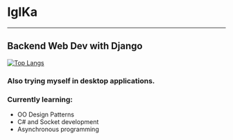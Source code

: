 # IglKa
_________________________________________________________________________________________________________________________________________________________________________

## Backend Web Dev with Django

[![Top Langs](https://github-readme-stats.vercel.app/api/top-langs/?username=IglKa&size_weight=0.5&count_weight=0.5)](https://github.com/anuraghazra/github-readme-stats)

### Also trying myself in desktop applications.

### Currently learning:
- OO Design Patterns
- C# and Socket development
- Asynchronous programming
